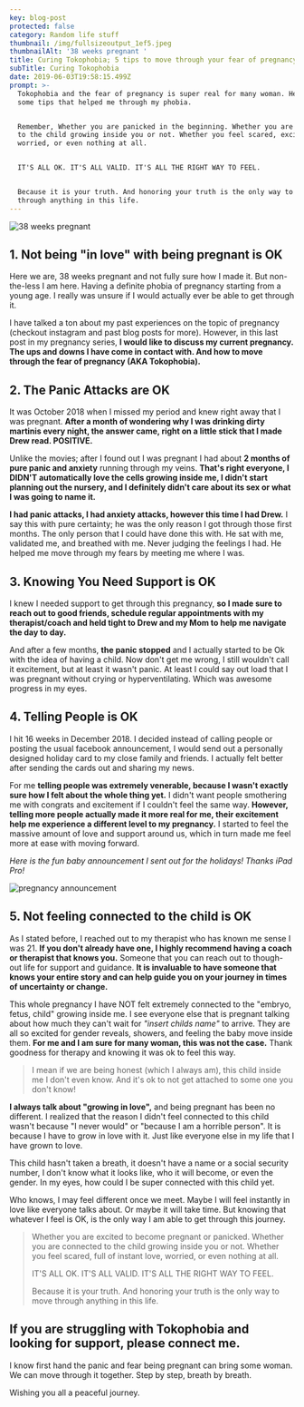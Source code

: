 ```yaml
---
key: blog-post
protected: false
category: Random life stuff
thumbnail: /img/fullsizeoutput_1ef5.jpeg
thumbnailAlt: '38 weeks pregnant '
title: Curing Tokophobia; 5 tips to move through your fear of pregnancy.
subTitle: Curing Tokophobia
date: 2019-06-03T19:58:15.499Z
prompt: >-
  Tokophobia and the fear of pregnancy is super real for many woman. Here are
  some tips that helped me through my phobia. 


  Remember, Whether you are panicked in the beginning. Whether you are connected
  to the child growing inside you or not. Whether you feel scared, excited,
  worried, or even nothing at all.


  IT'S ALL OK. IT'S ALL VALID. IT'S ALL THE RIGHT WAY TO FEEL.


  Because it is your truth. And honoring your truth is the only way to move
  through anything in this life.
---
```

![38 weeks pregnant ](/img/fullsizeoutput_1ef5.jpeg "Curing tokophobia ")

## 1. Not being "in love" with being pregnant is OK

Here we are, 38 weeks pregnant and not fully sure how I made it. But non-the-less I am here. Having a definite phobia of pregnancy starting from a young age. I really was unsure if I would actually ever be able to get through it.

I have talked a ton about my past experiences on the topic of pregnancy (checkout instagram and past blog posts for more). However, in this last post in my pregnancy series, **I would like to discuss my current pregnancy.** **The ups and downs I have come in contact with. And how to move through the fear of pregnancy (AKA Tokophobia).**

## 2. The Panic Attacks are OK

It was October 2018 when I missed my period and knew right away that I was pregnant. **After a month of wondering why I was drinking dirty martinis every night, the answer came, right on a little stick that I made Drew read. POSITIVE.**

Unlike the movies; after I found out I was pregnant I had about **2 months of pure panic and anxiety** running through my veins. **That's right everyone, I DIDN'T automatically love the cells growing inside me, I didn't start planning out the nursery, and I definitely didn't care about its sex or what I was going to name it.** 

**I had panic attacks, I had anxiety attacks, however this time I had Drew.** I say this with pure certainty; he was the only reason I got through those first months. The only person that I could have done this with. He sat with me, validated me, and breathed with me. Never judging the feelings I had. He helped me move through my fears by meeting me where I was.

## 3. Knowing You Need Support is OK

I knew I needed support to get through this pregnancy, **so I made sure to reach out to good friends, schedule regular appointments with my therapist/coach and held tight to Drew and my Mom to help me navigate the day to day.** 

And after a few months, **the panic stopped** and I actually started to be Ok with the idea of having a child. Now don't get me wrong, I still wouldn't call it excitement, but at least it wasn't panic. At least I could say out load that I was pregnant without crying or hyperventilating. Which was awesome progress in my eyes. 

## 4. Telling People is OK

I hit 16 weeks in December 2018. I decided instead of calling people or posting the usual facebook announcement, I would send out a personally designed holiday card to my close family and friends. I actually felt better after sending the cards out and sharing my news. 

For me **telling people was extremely venerable, because I wasn't exactly sure how I felt about the whole thing yet.** I didn't want people smothering me with congrats and excitement if I couldn't feel the same way. **However, telling more people actually made it more real for me, their excitement help me experience a different level to my pregnancy.** I started to feel the massive amount of love and support around us, which in turn made me feel more at ease with moving forward.

_Here is the fun baby announcement I sent out for the holidays! Thanks iPad Pro!_

![pregnancy announcement ](/img/untitled_artwork.jpg "Our holiday card!")

## 5. Not feeling connected to the child is OK

As I stated before, I reached out to my therapist who has known me sense I was 21. **If you don't already have one, I highly recommend having a coach or therapist that knows you.** Someone that you can reach out to though-out life for support and guidance. **It is invaluable to have someone that knows your entire story and can help guide you on your journey in times of uncertainty or change.**

This whole pregnancy I have NOT felt extremely connected to the "embryo, fetus, child" growing inside me. I see everyone else that is pregnant talking about how much they can't wait for _"insert childs name"_ to arrive. They are all so excited for gender reveals, showers, and feeling the baby move inside them. **For me and I am sure for many woman, this was not the case.** Thank goodness for therapy and knowing it was ok to feel this way. 

> I mean if we are being honest (which I always am), this child inside me I don't even know. And it's ok to not get attached to some one you don't know!

**I always talk about "growing in love",** and being pregnant has been no different. I realized that the reason I didn't feel connected to this child wasn't because "I never would" or "because I am a horrible person". It is  because I have to grow in love with it. Just like everyone else in my life that I have grown to love.

This child hasn't taken a breath, it doesn't have a name or a social security number, I don't know what it looks like, who it will become, or even the gender. In my eyes, how could I be super connected with this child yet. 

Who knows, I may feel different once we meet. Maybe I will feel instantly in love like everyone talks about. Or maybe it will take time. But knowing that whatever I feel is OK, is the only way I am able to get through this journey. 

> Whether you are excited to become pregnant or panicked. Whether you are connected to the child growing inside you or not. Whether you feel scared, full of instant love, worried, or even nothing at all.
>
> IT'S ALL OK. IT'S ALL VALID. IT'S ALL THE RIGHT WAY TO FEEL.
>
> Because it is your truth. And honoring your truth is the only way to move through anything in this life.

## If you are struggling with Tokophobia and looking for support, please connect me. 



I know first hand the panic and fear being pregnant can bring some woman. We can move through it together. Step by step, breath by breath.

Wishing you all a peaceful journey.
